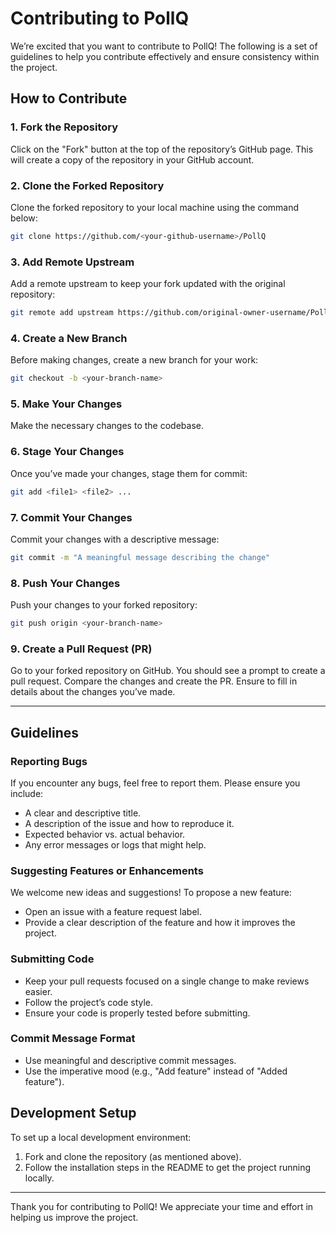 # Contributing to PollQ

We’re excited that you want to contribute to PollQ! The following is a set of guidelines to help you contribute effectively and ensure consistency within the project.

## How to Contribute

### 1. Fork the Repository
Click on the "Fork" button at the top of the repository’s GitHub page. This will create a copy of the repository in your GitHub account.

### 2. Clone the Forked Repository
Clone the forked repository to your local machine using the command below:

```bash
git clone https://github.com/<your-github-username>/PollQ
```

### 3. Add Remote Upstream
Add a remote upstream to keep your fork updated with the original repository:

```bash
git remote add upstream https://github.com/original-owner-username/PollQ
```

### 4. Create a New Branch
Before making changes, create a new branch for your work:

```bash
git checkout -b <your-branch-name>
```

### 5. Make Your Changes
Make the necessary changes to the codebase.

### 6. Stage Your Changes
Once you’ve made your changes, stage them for commit:

```bash
git add <file1> <file2> ...
```

### 7. Commit Your Changes
Commit your changes with a descriptive message:

```bash
git commit -m "A meaningful message describing the change"
```

### 8. Push Your Changes
Push your changes to your forked repository:

```bash
git push origin <your-branch-name>
```

### 9. Create a Pull Request (PR)
Go to your forked repository on GitHub. You should see a prompt to create a pull request. Compare the changes and create the PR. Ensure to fill in details about the changes you’ve made.

---

## Guidelines

### Reporting Bugs
If you encounter any bugs, feel free to report them. Please ensure you include:
- A clear and descriptive title.
- A description of the issue and how to reproduce it.
- Expected behavior vs. actual behavior.
- Any error messages or logs that might help.

### Suggesting Features or Enhancements
We welcome new ideas and suggestions! To propose a new feature:
- Open an issue with a feature request label.
- Provide a clear description of the feature and how it improves the project.

### Submitting Code
- Keep your pull requests focused on a single change to make reviews easier.
- Follow the project’s code style.
- Ensure your code is properly tested before submitting.

### Commit Message Format
- Use meaningful and descriptive commit messages.
- Use the imperative mood (e.g., "Add feature" instead of "Added feature").

## Development Setup

To set up a local development environment:
1. Fork and clone the repository (as mentioned above).
2. Follow the installation steps in the README to get the project running locally.

---

Thank you for contributing to PollQ! We appreciate your time and effort in helping us improve the project.
